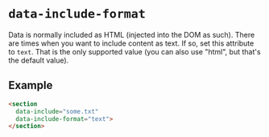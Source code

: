 # `data-include-format`

Data is normally included as HTML (injected into the DOM as such). There are times when you want to include content as text. If so, set this attribute to `text`. That is the only supported value (you can also use "html", but that's the default value).

## Example

```html
<section
  data-include="some.txt"
  data-include-format="text">
</section>
```
